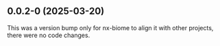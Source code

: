 ## 0.0.2-0 (2025-03-20)

This was a version bump only for nx-biome to align it with other projects, there were no code changes.